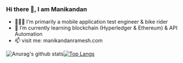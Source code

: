 ### Hi there 👋, I am Manikandan
- 👨🏻‍💻  I’m primarily a mobile application test engineer & bike rider
- 🌱 I’m currently learning blockchain (Hyperledger & Ethereum) & API Automation
- 📫 visit me: manikandanramesh.com


![Anurag's github stats](https://github-readme-stats.vercel.app/api?username=kuttyblacky&show_icons=true&theme=dracula)[![Top Langs](https://github-readme-stats.vercel.app/api/top-langs/?username=kuttyblacky&langs_count=8)](https://github.com/anuraghazra/github-readme-stats)
